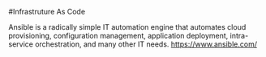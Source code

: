 #Infrastruture As Code

Ansible is a radically simple IT automation engine that automates cloud provisioning, configuration management, application deployment, intra-service orchestration, and many other IT needs.
https://www.ansible.com/
